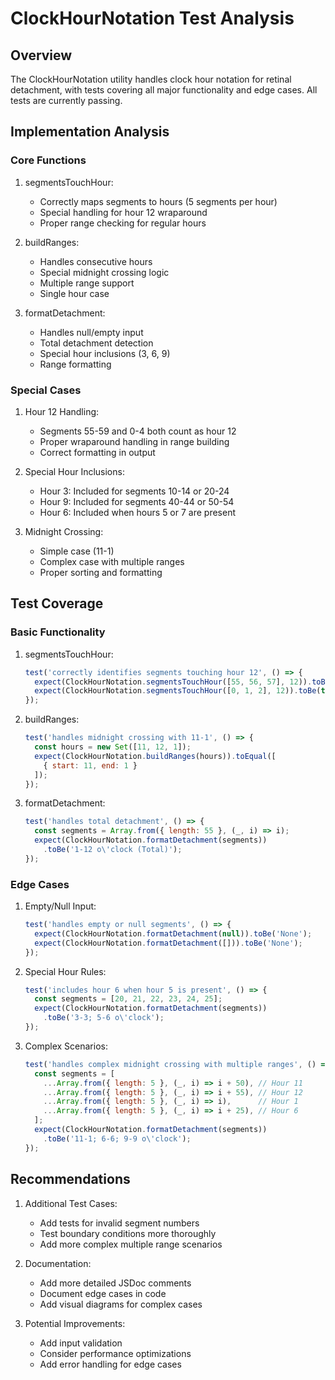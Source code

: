 # ClockHourNotation Test Analysis

## Overview

The ClockHourNotation utility handles clock hour notation for retinal detachment, with tests covering all major functionality and edge cases. All tests are currently passing.

## Implementation Analysis

### Core Functions

1. segmentsTouchHour:
   - Correctly maps segments to hours (5 segments per hour)
   - Special handling for hour 12 wraparound
   - Proper range checking for regular hours

2. buildRanges:
   - Handles consecutive hours
   - Special midnight crossing logic
   - Multiple range support
   - Single hour case

3. formatDetachment:
   - Handles null/empty input
   - Total detachment detection
   - Special hour inclusions (3, 6, 9)
   - Range formatting

### Special Cases

1. Hour 12 Handling:
   - Segments 55-59 and 0-4 both count as hour 12
   - Proper wraparound handling in range building
   - Correct formatting in output

2. Special Hour Inclusions:
   - Hour 3: Included for segments 10-14 or 20-24
   - Hour 9: Included for segments 40-44 or 50-54
   - Hour 6: Included when hours 5 or 7 are present

3. Midnight Crossing:
   - Simple case (11-1)
   - Complex case with multiple ranges
   - Proper sorting and formatting

## Test Coverage

### Basic Functionality

1. segmentsTouchHour:
   ```javascript
   test('correctly identifies segments touching hour 12', () => {
     expect(ClockHourNotation.segmentsTouchHour([55, 56, 57], 12)).toBe(true);
     expect(ClockHourNotation.segmentsTouchHour([0, 1, 2], 12)).toBe(true);
   });
   ```

2. buildRanges:
   ```javascript
   test('handles midnight crossing with 11-1', () => {
     const hours = new Set([11, 12, 1]);
     expect(ClockHourNotation.buildRanges(hours)).toEqual([
       { start: 11, end: 1 }
     ]);
   });
   ```

3. formatDetachment:
   ```javascript
   test('handles total detachment', () => {
     const segments = Array.from({ length: 55 }, (_, i) => i);
     expect(ClockHourNotation.formatDetachment(segments))
       .toBe('1-12 o\'clock (Total)');
   });
   ```

### Edge Cases

1. Empty/Null Input:
   ```javascript
   test('handles empty or null segments', () => {
     expect(ClockHourNotation.formatDetachment(null)).toBe('None');
     expect(ClockHourNotation.formatDetachment([])).toBe('None');
   });
   ```

2. Special Hour Rules:
   ```javascript
   test('includes hour 6 when hour 5 is present', () => {
     const segments = [20, 21, 22, 23, 24, 25];
     expect(ClockHourNotation.formatDetachment(segments))
       .toBe('3-3; 5-6 o\'clock');
   });
   ```

3. Complex Scenarios:
   ```javascript
   test('handles complex midnight crossing with multiple ranges', () => {
     const segments = [
       ...Array.from({ length: 5 }, (_, i) => i + 50), // Hour 11
       ...Array.from({ length: 5 }, (_, i) => i + 55), // Hour 12
       ...Array.from({ length: 5 }, (_, i) => i),      // Hour 1
       ...Array.from({ length: 5 }, (_, i) => i + 25), // Hour 6
     ];
     expect(ClockHourNotation.formatDetachment(segments))
       .toBe('11-1; 6-6; 9-9 o\'clock');
   });
   ```

## Recommendations

1. Additional Test Cases:
   - Add tests for invalid segment numbers
   - Test boundary conditions more thoroughly
   - Add more complex multiple range scenarios

2. Documentation:
   - Add more detailed JSDoc comments
   - Document edge cases in code
   - Add visual diagrams for complex cases

3. Potential Improvements:
   - Add input validation
   - Consider performance optimizations
   - Add error handling for edge cases
